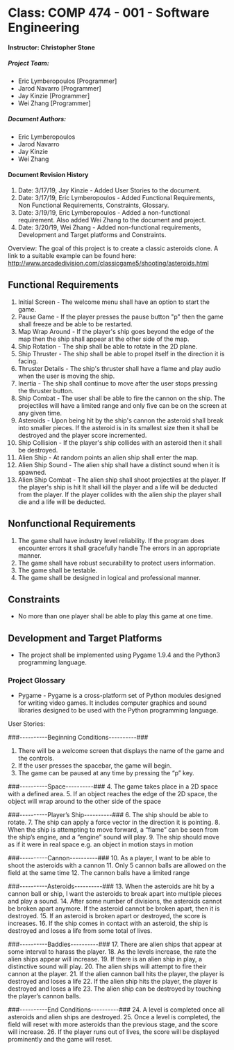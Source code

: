 # Class: COMP 474 - 001 - Software Engineering

#### Instructor: Christopher Stone

##### Project Team:
* Eric Lymberopoulos [Programmer]
* Jarod Navarro [Programmer]
* Jay Kinzie [Programmer]
* Wei Zhang [Programmer]

##### Document Authors:
* Eric Lymberopoulos
* Jarod Navarro
* Jay Kinzie
* Wei Zhang

#### Document Revision History
1. Date: 3/17/19, Jay Kinzie - Added User Stories to the document.
2. Date: 3/17/19, Eric Lymberopoulos - Added Functional Requirements, Non Functional Requirements, Constraints, Glossary.
3. Date: 3/19/19, Eric Lymberopoulos - Added a non-functional requirement. Also added Wei Zhang to the document and project.
4. Date: 3/20/19, Wei Zhang - Added non-functional requirements, Development and Target platforms and Constraints. 

Overview:
The goal of this project is to create a classic asteroids clone. A link to a suitable example can be found here: 
http://www.arcadedivision.com/classicgame5/shooting/asteroids.html

## Functional Requirements
1. Initial Screen - The welcome menu shall have an option to start the game.
2. Pause Game - If the player presses the pause button "p" then the game shall freeze and be able to be restarted.
3. Map Wrap Around - If the player's ship goes beyond the edge of the map then the ship shall
					  appear at the other side of the map.
4. Ship Rotation - The ship shall be able to rotate in the 2D plane.
5. Ship Thruster - The ship shall be able to propel itself in the direction it is facing.
6. Thruster Details - The ship's thruster shall have a flame and play audio when the user is moving the ship.
7. Inertia - The ship shall continue to move after the user stops pressing the thruster button.
8. Ship Combat - The user shall be able to fire the cannon on the ship. The projectiles will have
				 a limited range and only five can be on the screen at any given time.
9. Asteroids - Upon being hit by the ship's cannon the asteroid shall break into smaller pieces.
			   If the asteroid is in its smallest size then it shall be destroyed and the player score incremented.
10. Ship Collision - If the player's ship collides with an asteroid then it shall be destroyed.
11. Alien Ship - At random points an alien ship shall enter the map.
12. Alien Ship Sound - The alien ship shall have a distinct sound when it is spawned.
13. Alien Ship Combat - The alien ship shall shoot projectiles at the player. If the player's ship is hit
						It shall kill the player and a life will be deducted from the player. If the player
						collides with the alien ship the player shall die and a life will be deducted.

## Nonfunctional Requirements
1. The game shall have industry level reliability. If the program does encounter errors it shall gracefully handle
   The errors in an appropriate manner.
2. The game shall have robust securability to protect users information.
3. The game shall be testable.
4. The game shall be designed in logical and professional manner. 

## Constraints
* No more than one player shall be able to play this game at one time. 

## Development and Target Platforms
* The project shall be implemented using Pygame 1.9.4 and the Python3 programming language.

### Project Glossary
* Pygame - Pygame is a cross-platform set of Python modules designed for writing video games.
		   It includes computer graphics and sound libraries designed to be used with the Python programming language.
 		   
User Stories:

###----------Beginning Conditions----------###
1. There will be a welcome screen that displays the name of the game and the controls.
2. If the user presses the spacebar, the game will begin.
3. The game can be paused at any time by pressing the “p” key.

###----------Space----------###
4. The game takes place in a 2D space with a defined area. 
5. If an object reaches the edge of the 2D space, the object will wrap around to the other side of the space

###----------Player’s Ship----------###
6. The ship should be able to rotate.
7. The ship can apply a force vector in the direction it is pointing.
8. When the ship is attempting to move forward, a “flame” can be seen from the ship’s engine, and a “engine” sound will play.
9. The ship should move as if it were in real space e.g. an object in motion stays in motion

###----------Cannon----------###
10. As a player, I want to be able to shoot the asteroids with a cannon
11. Only 5 cannon balls are allowed on the field at the same time
12. The cannon balls have a limited range

###----------Asteroids----------###
13. When the asteroids are hit by a cannon ball or ship, I want the asteroids to break apart into multiple pieces and play a sound.
14. After some number of divisions, the asteroids cannot be broken apart anymore. If the asteroid cannot be broken apart, then it is destroyed.
15. If an asteroid is broken apart or destroyed, the score is increases.
16. If the ship comes in contact with an asteroid, the ship is destroyed and loses a life from some total of lives.

###----------Baddies----------###
17. There are alien ships that appear at some interval to harass the player.
18. As the levels increase, the rate the alien ships appear will increase. 
19. If there is an alien ship in play, a distinctive sound will play.
20. The alien ships will attempt to fire their cannon at the player.
21. If the alien cannon ball hits the player, the player is destroyed and loses a life
22. If the alien ship hits the player, the player is destroyed and loses a life
23. The alien ship can be destroyed by touching the player’s cannon balls.

###----------End Conditions----------###
24. A level is completed once all asteroids and alien ships are destroyed. 
25. Once a level is completed, the field will reset with more asteroids than the previous stage, and the score will increase.
26. If the player runs out of lives, the score will be displayed prominently and the game will reset. 

